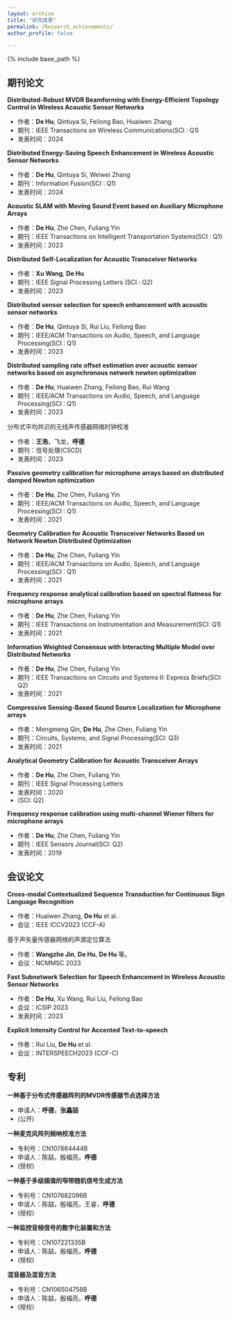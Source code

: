 ```yaml
---
layout: archive
title: "研究成果"
permalink: /Research_achievements/
author_profile: false

---
```


{% include base_path %}


## 期刊论文

 **Distributed-Robust MVDR Beamforming with Energy-Efficient Topology Control in Wireless Acoustic Sensor Networks**
   - 作者：**De Hu**, Qintuya Si, Feilong Bao, Huaiwen Zhang
   - 期刊：IEEE Transactions on Wireless Communications(SCI : Q1)
   - 发表时间：2024

     
 **Distributed Energy-Saving Speech Enhancement in Wireless Acoustic Sensor Networks**
   - 作者：**De Hu**, Qintuya Si, Weiwei Zhang
   - 期刊：Information Fusion(SCI : Q1)
   - 发表时间：2024


 **Acoustic SLAM with Moving Sound Event based on Auxiliary Microphone Arrays**
   - 作者：**De Hu**, Zhe Chen, Fuliang Yin
   - 期刊：IEEE Transactions on Intelligent Transportation Systems(SCI : Q1)
   - 发表时间：2023


 **Distributed Self-Localization for Acoustic Transceiver Networks**
   - 作者：**Xu Wang**, **De Hu**
   - 期刊：IEEE Signal Processing Letters (SCI : Q2)
   - 发表时间：2023


 **Distributed sensor selection for speech enhancement with acoustic sensor networks**
   - 作者：**De Hu**, Qintuya Si, Rui Liu, Feilong Bao
   - 期刊：IEEE/ACM Transactions on Audio, Speech, and Language Processing(SCI : Q1)
   - 发表时间：2023
 

 **Distributed sampling rate offset estimation over acoustic sensor networks based on asynchronous network newton optimization**
   - 作者：**De Hu**, Huaiwen Zhang, Feilong Bao, Rui Wang
   - 期刊：IEEE/ACM Transactions on Audio, Speech, and Language Processing(SCI : Q1)
   - 发表时间：2023
     
 分布式平均共识的无线声传感器网络时钟校准
   - 作者：**王浩**，飞龙，**呼德**
   - 期刊：信号处理(CSCD)
   - 发表时间：2023

 **Passive geometry calibration for microphone arrays based on distributed damped Newton optimization**
   - 作者：**De Hu**, Zhe Chen, Fuliang Yin
   - 期刊：IEEE/ACM Transactions on Audio, Speech, and Language Processing(SCI : Q1)
   - 发表时间：2021


 **Geometry Calibration for Acoustic Transceiver Networks Based on Network Newton Distributed Optimization**
   - 作者：**De Hu**, Zhe Chen, Fuliang Yin
   - 期刊：IEEE/ACM Transactions on Audio, Speech, and Language Processing(SCI : Q1)
   - 发表时间：2021

 **Frequency response analytical calibration based on spectral flatness for microphone arrays**
   - 作者：**De Hu**, Zhe Chen, Fuliang Yin
   - 期刊：IEEE Transactions on Instrumentation and Measurement(SCI: Q1)
   - 发表时间：2021

**Information Weighted Consensus with Interacting Multiple Model over Distributed Networks**
   - 作者：**De Hu**, Zhe Chen, Fuliang Yin
   - 期刊：IEEE Transactions on Circuits and Systems II: Express Briefs(SCI: Q2)
   - 发表时间：2021

**Compressive Sensing-Based Sound Source Localization for Microphone arrays**
   - 作者：Mengmeng Qin, **De Hu**, Zhe Chen, Fuliang Yin
   - 期刊：Circuits, Systems, and Signal Processing(SCI: Q3)
   - 发表时间：2021

 **Analytical Geometry Calibration for Acoustic Transceiver Arrays**
   - 作者：**De Hu**, Zhe Chen, Fuliang Yin
   - 期刊：IEEE Signal Processing Letters
   - 发表时间：2020
   - (SCI: Q2)

 **Frequency response calibration using multi-channel Wiener filters for microphone arrays**
   - 作者：**De Hu**, Zhe Chen, Fuliang Yin
   - 期刊：IEEE Sensors Journal(SCI: Q2)
   - 发表时间：2019 


## 会议论文

 **Cross-modal Contextualized Sequence Transduction for Continuous Sign Language Recognition**
   - 作者：Huaiwen Zhang, **De Hu** et al.
   - 会议：IEEE ICCV2023 (CCF-A)

 基于声矢量传感器网络的声源定位算法
   - 作者：**Wangzhe Jin**, **De Hu**, **De Hu** 等。
   - 会议：NCMMSC 2023

 **Fast Subnetwork Selection for Speech Enhancement in Wireless Acoustic Sensor Networks**
   - 作者：**De Hu**, Xu Wang, Rui Liu, Feilong Bao
   - 会议：ICSIP 2023
   - 发表时间：2023
 
 **Explicit Intensity Control for Accented Text-to-speech**
   - 作者：Rui Liu, **De Hu** et al.
   - 会议：INTERSPEECH2023 (CCF-C)


## 专利


 **一种基于分布式传感器阵列的MVDR传感器节点选择方法**
   - 申请人：**呼德**，**张鑫喆**
   - (公开)

 **一种麦克风阵列频响校准方法**
   - 专利号：CN107864444B
   - 申请人：陈喆，殷福亮，**呼德**
   - (授权)

 **一种基于多级插值的窄带随机信号生成方法**
   - 专利号：CN107682096B
   - 申请人：陈喆，殷福亮，王睿，**呼德**
   - (授权)

 **一种监控音频信号的数字化装置和方法**
   - 专利号：CN107221335B
   - 申请人：陈喆，殷福亮，**呼德**
   - (授权)

 **混音器及混音方法**
   - 专利号：CN106504758B
   - 申请人：陈喆，殷福亮，**呼德**
   - (授权)


